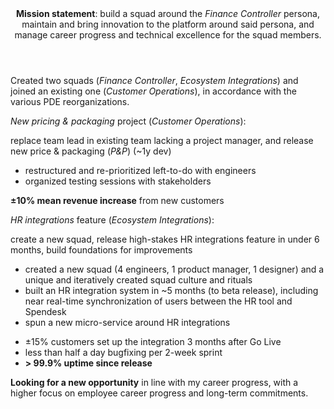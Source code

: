 <header><b>Mission statement</b>: build a squad around the <i>Finance Controller</i> persona, maintain and bring innovation to the platform around said persona, and manage career progress and technical excellence for the squad members.</header>

Created two squads (_Finance Controller_, _Ecosystem Integrations_) and joined an existing one (_Customer Operations_), in accordance with the various PDE reorganizations.

_New pricing & packaging_ project (_Customer Operations_):

<car>
<cha>replace team lead in existing team lacking a project manager, and release new price & packaging (<i>P&P</i>) (~1y dev)</cha>
<act>

  - restructured and re-prioritized left-to-do with engineers
  - organized testing sessions with stakeholders

</act>
<res><strong>±10% mean revenue increase</strong> from new customers</res>
</car>

_HR integrations_ feature (_Ecosystem Integrations_):

<car>
  <cha>create a new squad, release high-stakes HR integrations feature in under 6 months, build foundations for improvements</cha>
  <act>

  - created a new squad (4 engineers, 1 product manager, 1 designer) and a unique and iteratively created squad culture and rituals
  - built an HR integration system in ~5 months (to beta release), including near real-time synchronization of users between the HR tool and Spendesk
  - spun a new micro-service around HR integrations

  </act>
  <res>

  - ±15% customers set up the integration 3 months after Go Live
  - less than half a day bugfixing per 2-week sprint
  - **\> 99.9% uptime since release**
  
  </res>
</car>

<footer>

__Looking for a new opportunity__ in line with my career progress, with a higher focus on employee career progress and long-term commitments.

</footer>
